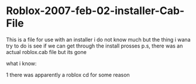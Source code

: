 # Roblox-2007-feb-02-installer-Cab-File

This is a file for use with an installer
i do not know much but the thing i wana try to do is see if we can get through the install prosses
p.s, there was an actual roblox.cab file but its gone

what i know:

1 there was apparently a roblox cd for some reason
